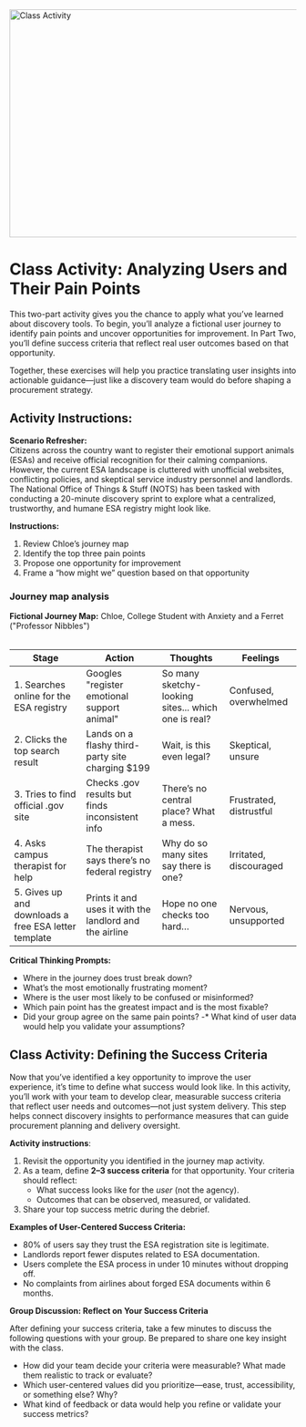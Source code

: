 <img width="1224" height="400" alt="Class Activity" src="https://github.com/user-attachments/assets/dddf2dc0-6e98-4a95-8151-22fa7a4b90b9" />

# Class Activity: Analyzing Users and Their Pain Points  
This two-part activity gives you the chance to apply what you’ve learned about discovery tools. To begin, you’ll analyze a fictional user journey to identify pain points and uncover opportunities for improvement. In Part Two, you’ll define success criteria that reflect real user outcomes based on that opportunity.

Together, these exercises will help you practice translating user insights into actionable guidance—just like a discovery team would do before shaping a procurement strategy.

## Activity Instructions:

**Scenario Refresher:**  
Citizens across the country want to register their emotional support animals (ESAs) and receive official recognition for their calming companions. However, the current ESA landscape is cluttered with unofficial websites, conflicting policies, and skeptical service industry personnel and landlords. The National Office of Things & Stuff (NOTS) has been tasked with conducting a 20-minute discovery sprint to explore what a centralized, trustworthy, and humane ESA registry might look like.

**Instructions:**

1. Review Chloe’s journey map  
2. Identify the top three pain points  
3. Propose one opportunity for improvement  
4. Frame a “how might we” question based on that opportunity

### Journey map analysis
**Fictional Journey Map:** Chloe, College Student with Anxiety and a Ferret ("Professor Nibbles")</br>
</br>

| Stage | Action | Thoughts | Feelings |
| ----- | ----- | ----- | ----- |
| 1\. Searches online for the ESA registry | Googles "register emotional support animal" | So many sketchy-looking sites... which one is real? | Confused, overwhelmed |
| 2\. Clicks the top search result | Lands on a flashy third-party site charging $199 | Wait, is this even legal? | Skeptical, unsure |
| 3\. Tries to find official .gov site | Checks .gov results but finds inconsistent info | There’s no central place? What a mess. | Frustrated, distrustful |
| 4\. Asks campus therapist for help | The therapist says there’s no federal registry | Why do so many sites say there is one? | Irritated, discouraged |
| 5\. Gives up and downloads a free ESA letter template | Prints it and uses it with the landlord and the airline | Hope no one checks too hard… | Nervous, unsupported |

**Critical Thinking Prompts:**
- Where in the journey does trust break down?  
- What’s the most emotionally frustrating moment?  
- Where is the user most likely to be confused or misinformed?  
- Which pain point has the greatest impact and is the most fixable?  
- Did your group agree on the same pain points?  -* What kind of user data would help you validate your assumptions?

## Class Activity: Defining the Success Criteria 
Now that you’ve identified a key opportunity to improve the user experience, it’s time to define what success would look like. In this activity, you’ll work with your team to develop clear, measurable success criteria that reflect user needs and outcomes—not just system delivery. This step helps connect discovery insights to performance measures that can guide procurement planning and delivery oversight.

**Activity instructions**:

1. Revisit the opportunity you identified in the journey map activity.
2. As a team, define **2–3 success criteria** for that opportunity. Your criteria should reflect:
   - What success looks like for the *user* (not the agency).
   - Outcomes that can be observed, measured, or validated.
3. Share your top success metric during the debrief.

**Examples of User-Centered Success Criteria:**
- 80% of users say they trust the ESA registration site is legitimate.
- Landlords report fewer disputes related to ESA documentation.
- Users complete the ESA process in under 10 minutes without dropping off.
- No complaints from airlines about forged ESA documents within 6 months.

**Group Discussion: Reflect on Your Success Criteria**

After defining your success criteria, take a few minutes to discuss the following questions with your group. Be prepared to share one key insight with the class.
- How did your team decide your criteria were measurable? What made them realistic to track or evaluate?  
- Which user-centered values did you prioritize—ease, trust, accessibility, or something else? Why?  
- What kind of feedback or data would help you refine or validate your success metrics?
